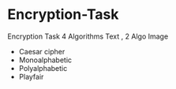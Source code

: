 # Encryption-Task
Encryption Task 4 Algorithms Text , 2 Algo Image


- Caesar cipher
- Monoalphabetic 
- Polyalphabetic
- Playfair




